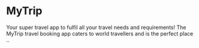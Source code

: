# MyTrip

Your super travel app to fulfil all your travel needs and requirements! The MyTrip travel booking app caters to world travellers and is the perfect place ..
